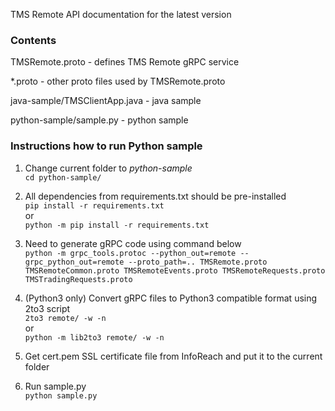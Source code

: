 TMS Remote API documentation for the latest version

### Contents
TMSRemote.proto - defines TMS Remote gRPC service

*.proto - other proto files used by TMSRemote.proto

java-sample/TMSClientApp.java - java sample

python-sample/sample.py - python sample

### Instructions how to run Python sample

1. Change current folder to _python-sample_  
`cd python-sample/`

2. All dependencies from requirements.txt should be pre-installed  
`pip install -r requirements.txt`  
or  
`python -m pip install -r requirements.txt`

3. Need to generate gRPC code using command below  
`python -m grpc_tools.protoc --python_out=remote --grpc_python_out=remote --proto_path=.. TMSRemote.proto TMSRemoteCommon.proto TMSRemoteEvents.proto TMSRemoteRequests.proto TMSTradingRequests.proto`

4. (Python3 only) Convert gRPC files to Python3 compatible format using 2to3 script  
`2to3 remote/ -w -n`  
or  
`python -m lib2to3 remote/ -w -n`

5. Get cert.pem SSL certificate file from InfoReach and put it to the current folder

6. Run sample.py  
`python sample.py`
